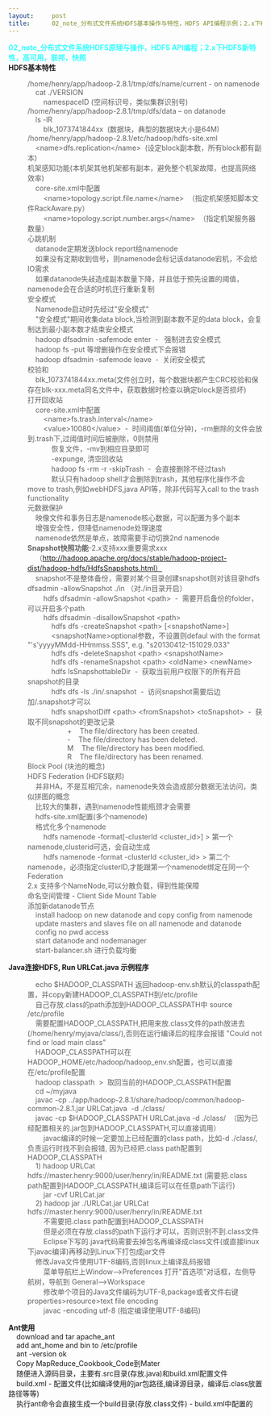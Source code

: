 ```yaml
---
layout:     post
title:      02_note_分布式文件系统HDFS基本操作与特性，HDFS API编程示例；2.x下HDFS新特性，高可用，联邦，快照
---
```

<div id="article_content" class="article_content clearfix csdn-tracking-statistics" data-pid="blog" data-mod="popu_307" data-dsm="post">
								            <link rel="stylesheet" href="https://csdnimg.cn/release/phoenix/template/css/ck_htmledit_views-f76675cdea.css">
						<div class="htmledit_views" id="content_views">
                
<span style="font-size:14px;color:#33ffff;"><strong>02_note_分布式文件系统HDFS原理与操作，HDFS API编程；2.x下HDFS新特性，高可用，联邦，快照</strong></span><br><strong>HDFS基本特性</strong><br><blockquote style="border:none;">/home/henry/app/hadoop-2.8.1/tmp/dfs/name/current - on namenode<br>
    <span></span>cat ./VERSION<br>
        <span></span>namespaceID (空间标识号，类似集群识别号)<br>
/home/henry/app/hadoop-2.8.1/tmp/dfs/data – on datanode<br>
    <span></span>ls -lR<br>
        <span></span>blk_1073741844xx  (数据块，典型的数据块大小是64M) <br>
/home/henry/app/hadoop-2.8.1/etc/hadoop/hdfs-site.xml<br>
    <span></span>&lt;name&gt;dfs.replication&lt;/name&gt;  (设定block副本数，所有block都有副本)<br>
机架感知功能(本机架其他机架都有副本，避免整个机架故障，也提高网络效率)<br>
    <span></span>core-site.xml中配置<br>
        <span></span>&lt;name&gt;topology.script.file.name&lt;/name&gt;  （指定机架感知脚本文件RackAware.py）<br>
        <span></span>&lt;name&gt;topology.script.number.args&lt;/name&gt;  （指定机架服务器数量）<br>
心跳机制<br>
    <span></span>datanode定期发送block report给namenode<br>
    <span></span>如果没有定期收到信号，则namenode会标记该datanode宕机，不会给IO需求<br>
    <span></span>如果datanode失敁造成副本数量下降，并且低于预先设置的阈值，namenode会在合适的时机迕行重新复制<br>
安全模式<br>
    <span></span>Namenode启动时先经过"安全模式"<br>
    <span></span>"安全模式"期间收集data block,当检测到副本数不足的data block，会复制达到最小副本数才结束安全模式<br>
    <span></span>hadoop dfsadmin -safemode enter  -   强制进去安全模式<br>
    <span></span>hadoop fs -put 等增删操作在安全模式下会报错<br>
    <span></span>hadoop dfsadmin -safemode leave  -  关闭安全模式<br>
校验和<br>
    <span></span>blk_1073741844xx.meta<span></span>(文件创立时，每个数据块都产生CRC校验和保存在blk-xxx.meta同名文件中，获取数据时检查以确定block是否损坏)<br>
打开回收站<br>
    <span></span>core-site.xml中配置<br>
        <span></span>&lt;name&gt;fs.trash.interval&lt;/name&gt;<br>
        <span></span>&lt;value&gt;10080&lt;/value&gt;  -  时间阈值(单位分钟)，-rm删除的文件会放到.trash下,过阈值时间后被删除，0则禁用<br>
            <span></span>恢复文件，-mv到相应目录即可<br>
            <span></span>-expunge, 清空回收站<br>
            <span></span>hadoop fs -rm -r -skipTrash  -  会直接删除不经过tash<br>
            <span></span>默认只有hadoop shell才会删除到trash，其他程序化操作不会move to trash,例如webHDFS,java API等，除非代码写入call to the trash functionality<br>
元数据保护<br>
    <span></span>映像文件和事务日志是namenode核心数据，可以配置为多个副本<br>
    <span></span>增强安全性，但降低namenode处理速度<br>
    <span></span>namenode依然是单点，故障需要手动切换2nd namenode<br><strong>Snapshot快照功能</strong>-2.x支持xxx重要需求xxx<br>
    <span></span>（http://hadoop.apache.org/docs/stable/hadoop-project-dist/hadoop-hdfs/HdfsSnapshots.html）<br>
    <span></span>snapshot不是整体备份，需要对某个目录创建snapshot则对该目录hdfs dfsadmin -allowSnapshot ./in （对./in目录开启）<br>
        <span></span>hdfs dfsadmin -allowSnapshot &lt;path&gt;  -  需要开启备份的folder，可以开启多个path<br>
        <span></span>hdfs dfsadmin -disallowSnapshot &lt;path&gt;<br>
            <span></span>hdfs dfs -createSnapshot &lt;path&gt; [&lt;snapshotName&gt;]<br>
            <span></span>&lt;snapshotName&gt;optional参数，不设置则defaul with the format "'s'yyyyMMdd-HHmmss.SSS", e.g. "s20130412-151029.033"<br>
            <span></span>hdfs dfs -deleteSnapshot &lt;path&gt; &lt;snapshotName&gt;<br>
            <span></span>hdfs dfs -renameSnapshot &lt;path&gt; &lt;oldName&gt; &lt;newName&gt;<br>
            <span></span>hdfs lsSnapshottableDir  -  获取当前用户权限下的所有开启snapshot的目录<br>
            <span></span>hdfs dfs -ls ./in/.snapshot  -  访问snapshot需要后边加/.snapshot才可以<br>
            <span></span>hdfs snapshotDiff &lt;path&gt; &lt;fromSnapshot&gt; &lt;toSnapshot&gt;  -  获取不同snapshot的更改记录<br>
                    <span></span>+    The file/directory has been created.<br>
                    <span></span>-    The file/directory has been deleted.<br>
                    <span></span>M    The file/directory has been modified.<br>
                    <span></span>R    The file/directory has been renamed.<br>
Block Pool (块池的概念)<br>
HDFS Federation (HDFS联邦)<br>
    <span></span>并非HA，不是互相冗余，namenode失效会造成部分数据无法访问，类似拼图的概念<br>
    <span></span>比较大的集群，遇到namenode性能瓶颈才会需要<br>
    <span></span>hdfs-site.xml配置(多个namenode)<br>
    <span></span>格式化多个namenode<br>
        <span></span>hdfs namenode -format[-clusterId &lt;cluster_id&gt;] &gt; 第一个namenode,clusterid可选，会自动生成<br>
        <span></span>hdfs namenode -format -clusterId &lt;cluster_id&gt; &gt; 第二个namenode，必须指定clusterID,才能跟第一个namenode绑定在同一个Federation<br>
2.x 支持多个NameNode,可以分散负载，得到性能保障<br>
命名空间管理 - Client Side Mount Table<br>
添加新datanode节点<br>
    <span></span>install hadoop on new datanode and copy config from namenode<br>
    <span></span>update masters and slaves file on all namenode and datanode<br>
    <span></span>config no pwd access <br>
    <span></span>start datanode and nodemanager<br>
    <span></span>start-balancer.sh 进行负载均衡</blockquote>
<strong>Java连接HDFS, Run URLCat.java 示例程序</strong><br><blockquote style="border:none;">    echo $HADOOP_CLASSPATH 返回hadoop-env.sh默认的classpath配置，并copy新建HADOOP_CLASSPATH到/etc/profile<br>
    自己存放.class的path添加到HADOOP_CLASSPATH中 source /etc/profile<br>
    需要配置HADOOP_CLASSPATH,把用来放.class文件的path放进去(/home/henry/myjava/class/),否则在运行编译后的程序会报错 "Could not find or load main class"<br>
    HADOOP_CLASSPATH可以在HADOOP_HOME/etc/hadoop/hadoop_env.sh配置，也可以直接在/etc/profile配置<br>
    hadoop classpath  &gt;  取回当前的HADOOP_CLASSPATH配置<br>
    cd ~/myjava<br>
    javac -cp ../app/hadoop-2.8.1/share/hadoop/common/hadoop-common-2.8.1.jar URLCat.java  -d ./class/<br>
    javac -cp $HADOOP_CLASSPATH URLCat.java -d ./class/  （因为已经配置相关的.jar包到HADOOP_CLASSPATH,可以直接调用）<br>
        <span></span>javac编译的时候一定要加上已经配置的class path，比如-d ./class/, 负责运行时找不到会报错, 因为已经把.class path配置到HADOOP_CLASSPATH<br>
    1) hadoop URLCat hdfs://master.henry:9000/user/henry/in/README.txt (需要把.class path配置到HADOOP_CLASSPATH,编译后可以在任意path下运行)<br>
        <span></span>jar -cvf URLCat.jar<br>
    2) hadoop jar ./URLCat.jar URLCat hdfs://master.henry:9000/user/henry/in/README.txt <br>
        <span></span>不需要把.class path配置到HADOOP_CLASSPATH<br>
        <span></span>但是必须在存放.class的path下运行才可以，否则识别不到.class文件<br>
        Eclipse下写的.java代码需要去掉包名再编译成class文件(或直接linux下javac编译)再移动到Linux下打包成jar文件<br>
    修改Java文件使用UTF-8编码,否则linux上编译乱码报错<br>
        <span></span>菜单导航栏上Window--&gt;Preferences 打开"首选项"对话框，左侧导航树，导航到 General--&gt;Workspace<br>
        <span></span>修改单个项目的Java文件编码为UTF-8,package或者文件右键properties&gt;resource&gt;text file encoding<br>
        <span></span>javac -encoding utf-8 (指定编译使用UTF-8编码)</blockquote>
<strong>Ant使用</strong><br>
    <span></span>download and tar apache_ant<br>
    <span></span>add ant_home and bin to /etc/profile<br>
    <span></span>ant -version ok<br>
    <span></span>Copy MapReduce_Cookbook_Code到Mater<br>
    <span></span>随便进入源码目录，主要有.src目录(存放.java)和build.xml配置文件<br>
    <span></span>build.xml - 配置文件(比如编译使用的jar包路径,编译源目录，编译后.class放置路径等等)<br>
    <span></span>执行ant命令会直接生成一个build目录(存放.class文件) - build.xml中配置的
            </div>
                </div>